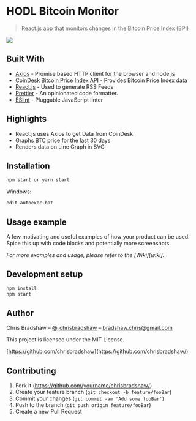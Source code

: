 # HODL Bitcoin Monitor

> React.js app that monitors changes in the Bitcoin Price Index (BPI)

![](header.png)

## Built With

- [Axios](https://github.com/axios/axios) - Promise based HTTP client for the browser and node.js
- [CoinDesk Bitcoin Price Index API](https://www.coindesk.com/api/) - Provides Bitcoin Price Index data
- [React.js](https://www.reactjs.org) - Used to generate RSS Feeds
- [Prettier](https://github.com/prettier/prettier) - An opinionated code formatter.
- [ESlint](https://eslint.org/) - Pluggable JavaScript linter

## Highlights

- React.js uses Axios to get Data from CoinDesk
- Graphs BTC price for the last 30 days
- Renders data on Line Graph in SVG

## Installation

```sh
npm start or yarn start
```

Windows:

```sh
edit autoexec.bat
```

## Usage example

A few motivating and useful examples of how your product can be used. Spice this up with code blocks and potentially more screenshots.

_For more examples and usage, please refer to the [Wiki][wiki]._

## Development setup

```sh
npm install
npm start
```

## Author

Chris Bradshaw – [@\_chrisbradshaw](https://twitter.com/_chrisbradshaw) – bradshaw.chris@gmail.com

This project is licensed under the MIT License.

[https://github.com/chrisbradshaw](https://github.com/chrisbradshaw/)

## Contributing

1.  Fork it (<https://github.com/yourname/chrisbradshaw/>)
2.  Create your feature branch (`git checkout -b feature/fooBar`)
3.  Commit your changes (`git commit -am 'Add some fooBar'`)
4.  Push to the branch (`git push origin feature/fooBar`)
5.  Create a new Pull Request
